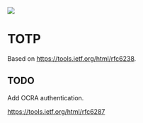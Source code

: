 [![](https://godoc.org/github.com/alextanhongpin/go-totp?status.svg)](http://godoc.org/github.com/alextanhongpin/go-totp)

# TOTP

Based on https://tools.ietf.org/html/rfc6238.


## TODO

Add OCRA authentication.

https://tools.ietf.org/html/rfc6287
